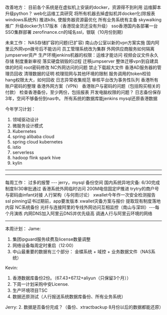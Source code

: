 改善地方：
目前各个系统是在虚拟机上安装的docker，资源得不到利用
运维脚本升级python？
web化运维工具研究
将所有机器去掉虚拟机并docker化(除报表windows系统外)
推进k8s, 使服务器资源最优化
所有业务系统有主备
skywalking推广
升级docker为1.17版本（香港现金货还没有升级）
sso香港国内各部署一台
SSO集群部署
zerofinance.cn的域名ssl，银联（10月份到期）

未来工作：
NAS存储扩容的问题(已扩容)
南山办公室以新的vpn方案实施
国内阿里云外网vpn拨号后不能访问
员工管理系统改为集群
外网供应商服务如何隔离
jumpserver资产
生产环境jenkins机器的权限：运维才能访问
视频会议文件永久存储
制度重新审视
落实硬盘销毁的过程
迁移jumpserver
整体迁移vpn到自建具体的时间
root密码修改
NC外网访问的问题
禁止下载超大文件
香港AD服务器的管理员回收
清理数据的证明
梳理现网与其他环境的限制
服务调用的token校验
hang权限太大，如何回收
日志异常收集规范
审核平台改为事务性队列
香港所有账户密码的整理
香港外网方案（VPN）
香港账户与密码的问题（包括购买相关的付款）
检查香港备份，至少两份，包括报表
开发电脑权限的问题？
日志备份保存3年，空间不够备份到nas中。
所有系统的数据库能jenkins mysql还原香港数据

今年学习计划：
1. 领域驱动设计
2. 微服务设计模式
3. Kubernetes
4. spring alibaba cloud
5. spring cloud kubernetes
6. istio
7. serverless
8. hadoop flink spark hive
9. kylin
-------------------------------------------------

-------------------------------------------------
每周工作：
过多的报警 --- jerry，mysql 备份空间
国内系统异地灾备: 6/30完成
制度9/30审批通过
香港系统外网临时访问
200M电信固定IP推进
trytry的商户号与密码由infant对接
人行架构（与何雨讨论）
xwallet今年作一次安全检测报告
ssl pinning证书过期前，app要发版本
xwallet灾备方案与报价
提取现有制度落地内容
NC系统备份
光纤与连接阿里的专线外网访问互相监控（南山与深圳）---每个月演练
内网DNS加入阿里云DNS并优先级高
调通人行与阿里云环境的网络

------------------------------------
本周计划：
Jame:
1. 集团ipguard服务续费及license数量调整
2. 网络设备每周定时重启（12:00）
3. 中山最重要的数据有三个部分： 
   金蝶系统 + 域控 + 业务数据文件（NAS系统）


Kevin:
1. 香港数据库备份2份。（67.43+67.12+aliyun（只保留3个月））
3. 下周一计划采购中安License.
4. 生产环境项目TSC
5. 数据还原测试（人行报送系统数据库备份、所有业务系统）

Jerry:
2. 数据是否备份完成？（备份、xtractbackup 8月份以后的数据都能还原）
